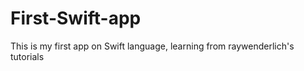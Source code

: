 First-Swift-app
===============

This is my first app on Swift language, learning from raywenderlich's tutorials
